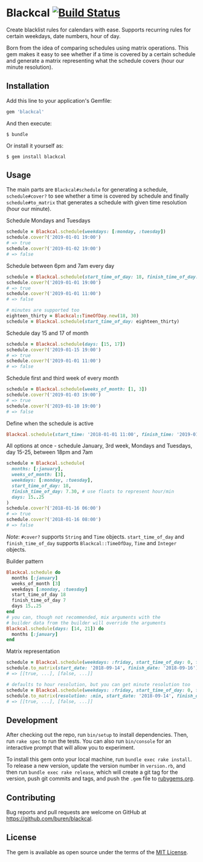 # Blackcal [![Build Status](https://travis-ci.com/buren/blackcal.svg?branch=master)](https://travis-ci.com/buren/blackcal)

Create blacklist rules for calendars with ease. Supports recurring rules for certain weekdays, date numbers, hour of day.

Born from the idea of comparing schedules using matrix operations. This gem makes it easy to see whether if a time is covered by a certain schedule and generate a matrix representing what the schedule covers (hour our minute resolution).

## Installation

Add this line to your application's Gemfile:

```ruby
gem 'blackcal'
```

And then execute:

    $ bundle

Or install it yourself as:

    $ gem install blackcal

## Usage

The main parts are `Blackcal#schedule` for generating a schedule, `schedule#cover?` to see whether a time is covered by schedule and finally `schedule#to_matrix` that generates a schedule with given time resolution (hour our minute).

Schedule Mondays and Tuesdays
```ruby
schedule = Blackcal.schedule(weekdays: [:monday, :tuesday])
schedule.cover?('2019-01-01 19:00')
# => true
schedule.cover?('2019-01-02 19:00')
# => false
```

Schedule between 6pm and 7am every day
```ruby
schedule = Blackcal.schedule(start_time_of_day: 18, finish_time_of_day: 7)
schedule.cover?('2019-01-01 19:00')
# => true
schedule.cover?('2019-01-01 11:00')
# => false

# minutes are supported too
eighteen_thirty = Blackcal::TimeOfDay.new(18, 30)
schedule = Blackcal.schedule(start_time_of_day: eighteen_thirty)
```

Schedule day 15 and 17 of month
```ruby
schedule = Blackcal.schedule(days: [15, 17])
schedule.cover?('2019-01-15 19:00')
# => true
schedule.cover?('2019-01-01 11:00')
# => false
```

Schedule first and third week of every month
```ruby
schedule = Blackcal.schedule(weeks_of_month: [1, 3])
schedule.cover?('2019-01-03 19:00')
# => true
schedule.cover?('2019-01-10 19:00')
# => false
```

Define when the schedule is active
```ruby
Blackcal.schedule(start_time: '2018-01-01 11:00', finish_time: '2019-01-01 11:00')
```

All options at once - schedule January, 3rd week, Mondays and Tuesdays, day 15-25, between 18pm and 7am
```ruby
schedule = Blackcal.schedule(
  months: [:january],
  weeks_of_month: [3],
  weekdays: [:monday, :tuesday],
  start_time_of_day: 18,
  finish_time_of_day: 7.30, # use floats to represent hour/min
  days: 15..25
)
schedule.cover?('2018-01-16 06:00')
# => true
schedule.cover?('2018-01-16 08:00')
# => false
```

_Note_: `#cover?` supports `String` and `Time` objects. `start_time_of_day` and `finish_time_of_day` supports `Blackcal::TimeOfDay`, `Time` and `Integer` objects.

Builder pattern
```ruby
Blackcal.schedule do
  months [:january]
  weeks_of_month [3]
  weekdays [:monday, :tuesday]
  start_time_of_day 18
  finish_time_of_day 7
  days 15..25
end
# you can, though not recommended, mix arguments with the
# builder data from the builder will override the arguments
Blackcal.schedule(days: [14, 21]) do
  months [:january]
end
```

Matrix representation
```ruby
schedule = Blackcal.schedule(weekdays: :friday, start_time_of_day: 0, finish_time_of_day: 14)
schedule.to_matrix(start_date: '2018-09-14', finish_date: '2018-09-16')
# => [[true, ...], [false, ...]]

# defaults to hour resolution, but you can get minute resolution too
schedule = Blackcal.schedule(weekdays: :friday, start_time_of_day: 0, finish_time_of_day: 14)
schedule.to_matrix(resolution: :min, start_date: '2018-09-14', finish_date: '2018-09-16')
# => [[true, ...], [false, ...]]
```

## Development

After checking out the repo, run `bin/setup` to install dependencies. Then, run `rake spec` to run the tests. You can also run `bin/console` for an interactive prompt that will allow you to experiment.

To install this gem onto your local machine, run `bundle exec rake install`. To release a new version, update the version number in `version.rb`, and then run `bundle exec rake release`, which will create a git tag for the version, push git commits and tags, and push the `.gem` file to [rubygems.org](https://rubygems.org).

## Contributing

Bug reports and pull requests are welcome on GitHub at https://github.com/buren/blackcal.

## License

The gem is available as open source under the terms of the [MIT License](https://opensource.org/licenses/MIT).
